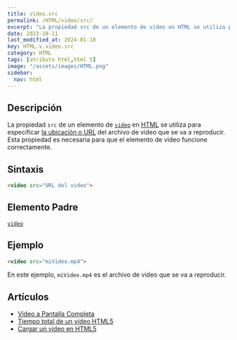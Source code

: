 ```yaml
---
title: video.src
permalink: /HTML/video/src/
excerpt: "La propiedad src de un elemento de video en HTML se utiliza para especificar la ubicación o URL del archivo de video."
date: 2023-10-11
last_modified_at: 2024-01-10
key: HTML.v.video.src
category: HTML
tags: [atributo html,html 5]
image: "/assets/images/HTML.png"
sidebar:
  nav: html
---
```


## Descripción


La propiedad `src` de un elemento de [`video`](https://www.w3api.com/HTML/video/) en [HTML](https://www.manualweb.net/html5/) se utiliza para especificar [la ubicación o URL](https://www.ayudaenlaweb.com/internet-basico/que-es-la-url/) del archivo de video que se va a reproducir. Esta propiedad es necesaria para que el elemento de video funcione correctamente.


## Sintaxis


```html
<video src="URL del video">

```


## Elemento Padre


[`video`](https://www.w3api.com/HTML/video/)


## Ejemplo


```html
<video src="miVideo.mp4">

```


En este ejemplo, `miVideo.mp4` es el archivo de video que se va a reproducir.


## Artículos

- [Vídeo a Pantalla Completa](https://lineadecodigo.com/html5/video-a-pantalla-completa/)
- [Tiempo total de un vídeo HTML5](https://lineadecodigo.com/html5/tiempo-total-de-un-video-html5/)
- [Cargar un vídeo en HTML5](https://lineadecodigo.com/html5/cargar-un-video-en-html5/)
